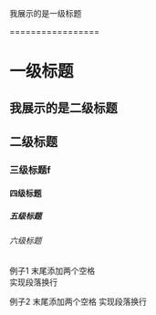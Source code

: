
我展示的是一级标题

=================
# 一级标题


我展示的是二级标题
----------------------------
## 二级标题


### 三级标题f
#### 四级标题
##### 五级标题
###### 六级标题

例子1 末尾添加两个空格  
实现段落换行

例子2 末尾添加两个空格
实现段落换行


